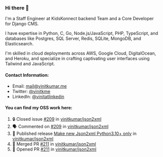 ### Hi there 👋

I'm a Staff Engineer at KidsKonnect backend Team and a Core Developer for Django CMS.

I have expertise in Python, C, Go, Node.js/JavaScript, 
PHP, TypeScript, and databases like Postgres, SQL Server, Redis, 
SQLite, MongoDB, and Elasticsearch. 

I'm skilled in cloud deployments across AWS, Google Cloud, 
DigitalOcean, and Heroku, and specialize in crafting captivating 
user interfaces using Tailwind and JavaScript. 

#### Contact Information:

- Email: <a href="mailto:mail@vinitkumar.me">mail@vinitkumar.me</a>
- Twitter: [@vinitkme](https://twitter.com/vinitkme)
- LinkedIn: [@vinitatlinkedin](https://www.linkedin.com/in/vinitatlinkedin/)  

#### You can find my OSS work here:

<!--START_SECTION:activity-->
1. 🔒 Closed issue [#209](https://github.com/vinitkumar/json2xml/issues/209) in [vinitkumar/json2xml](https://github.com/vinitkumar/json2xml)
2. 🗣 Commented on [#209](https://github.com/vinitkumar/json2xml/issues/209#issuecomment-2276372713) in [vinitkumar/json2xml](https://github.com/vinitkumar/json2xml)
3. 🚀 Published release [Make new Json2xml Python3.10+ only](https://github.com/vinitkumar/json2xml/releases/tag/v5.0.4) in [vinitkumar/json2xml](https://github.com/vinitkumar/json2xml)
4. 🎉 Merged PR [#211](https://github.com/vinitkumar/json2xml/pull/211) in [vinitkumar/json2xml](https://github.com/vinitkumar/json2xml)
5. 💪 Opened PR [#211](https://github.com/vinitkumar/json2xml/pull/211) in [vinitkumar/json2xml](https://github.com/vinitkumar/json2xml)
<!--END_SECTION:activity-->
